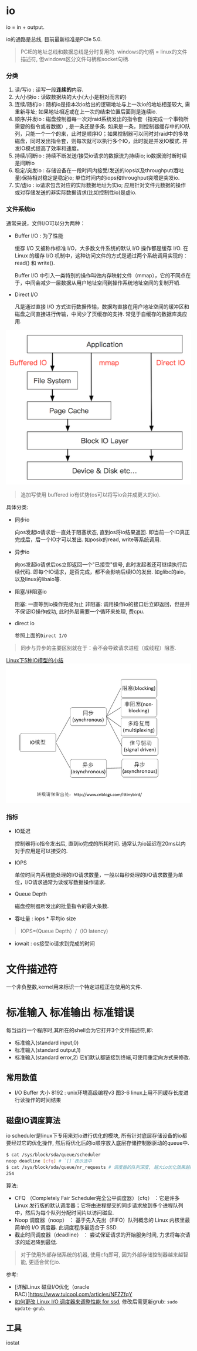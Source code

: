 # io
io = in + output.

io的通路是总线, 目前最新标准是PCIe 5.0.

> PCIE的地址总线和数据总线是分时复用的.
> windows的句柄 = linux的文件描述符, 但windows区分文件句柄和socket句柄.

### 分类
1. 读/写io : 读写一段**连续的**内容.
1. 大/小快io : 读取数据块的大小(大小是相对而言的)
1. 连续/随机io : 随机io是指本次io给出的逻辑地址与上一次io的地址相差较大, 需重新寻址; 如果地址相近或在上一次的结束位置后面则是连续io.
1. 顺序/并发io : 磁盘控制器每一次对raid系统发出的指令套（指完成一个事物所需要的指令或者数据）, 是一条还是多条. 如果是一条，则控制器缓存中的IO队列，只能一个一个的来，此时是顺序IO；如果控制器可以同时对raid中的多块磁盘，同时发出指令套，则每次就可以执行多个IO，此时就是并发IO模式. 并发IO模式提高了效率和速度。
1. 持续/间断io : 持续不断发送/接受io请求的数据流为持续io; io数据流时断时续是间断io
1. 稳定/突发io : 存储设备在一段时间内接受/发送的iops以及throughput(吞吐量)保持相对稳定是稳定io; 单位时间内的iops和throughput突增是突发io.
1. 实/虚io : io请求包含对应的实际数据地址为实io; 应用针对文件元数据的操作或对存储发送的非实际数据请求(比如控制性io)是虚io.

### 文件系统io
通常来说，文件I/O可以分为两种：
- Buffer I/O : 为了性能

  缓存 I/O 又被称作标准 I/O，大多数文件系统的默认 I/O 操作都是缓存 I/O.  在 Linux 的缓存 I/O 机制中，这种访问文件的方式是通过两个系统调用实现的：read() 和 write().

  Buffer I/O 中引入一类特别的操作叫做内存映射文件（mmap），它的不同点在于，中间会减少一层数据从用户地址空间到操作系统地址空间的复制开销.
- Direct I/O

  凡是通过直接 I/O 方式进行数据传输，数据均直接在用户地址空间的缓冲区和磁盘之间直接进行传输，中间少了页缓存的支持. 常见于自缓存的数据库类应用.

![](/misc/img/io/20190320001938378.png)

> 追加写使用 buffered io有优势(os可以将写io合并成更大的io).

具体分类:
- 同步io

  向os发起io请求后一直处于阻塞状态, 直到os将io结果返回. 即当前一个IO真正完成后，后一个IO才可以发出. 如posix的read, write等系统调用.
- 异步io

  向os发起io请求后os立即返回一个"已接受"信号, 此时发起者还可继续执行后续代码. 即每个IO请求，是否完成，都不会影响后续IO的发出. 如glibc的aio，以及linux的libaio等.
- 阻塞/非阻塞io

  阻塞: 一直等到io操作完成为止
  非阻塞: 调用操作io的接口后立即返回，但是并不保证IO操作成功, 此时外层需要一个循环来处理, 费cpu.
- direct io

  参照上面的`Direct I/O`

> 同步与异步的主要区别就在于：会不会导致请求进程（或线程）阻塞.

[Linux下5种IO模型的小结](https://www.cnblogs.com/ittinybird/p/4666044.html)
![linux io模型](/misc/img/io/212352514599938.png)


### 指标
- IO延迟

  控制器将io指令发出后, 直到io完成的所耗时间. 通常认为io延迟在20ms以内对于应用是可以接受的.
- IOPS

  单位时间内系统能处理的I/O请求数量，一般以每秒处理的I/O请求数量为单位，I/O请求通常为读或写数据操作请求.
- Queue Depth

  磁盘控制器所发出的批量指令的最大条数.
- 吞吐量 : iops * 平均io size

> IOPS=(Queue Depth）/（IO latency)

- iowait : os接受io请求到完成的时间

# 文件描述符
一个非负整数,kernel用来标识一个特定进程正在使用的文件.

# 标准输入 标准输出 标准错误
每当运行一个程序时,其所在的shell会为它打开3个文件描述符,即:
- 标准输入(standard input,0)
- 标准输入(standard output,1)
- 标准输入(standard error,2)
它们默认都链接到终端,可使用重定向方式来修改.

## 常用数值
- I/O Buffer 大小 8192 : unix环境高级编程v3 图3-6 linux上用不同缓存长度进行读操作的时间结果

## 磁盘IO调度算法
io scheduler是linux下专用来对io进行优化的模块, 所有针对底层存储设备的io都要经过它的优化操作, 然后将优化后的io顺序放入底层存储控制器驱动的queue中.

```bash
$ cat /sys/block/sda/queue/scheduler
noop deadline [cfq] # `[]`表示选中
$ cat /sys/block/sda/queue/nr_requests # 调度器的队列深度, 越大io优化效果越好, 但每个io延迟会随之升高
254
```

算法:
- CFQ （Completely Fair Scheduler完全公平调度器）（cfq） ：它是许多 Linux 发行版的默认调度器；它将由进程提交的同步请求放到多个进程队列中，然后为每个队列分配时间片以访问磁盘.
- Noop 调度器（noop） ： 基于先入先出（FIFO）队列概念的 Linux 内核里最简单的 I/O 调度器. 此调度程序最适合于 SSD.
- 截止时间调度器（deadline） ： 尝试保证请求的开始服务时间, 力求将每次请求的延迟降到最低.

> 对于使用外部存储系统的机器, 使用cfq即可, 因为外部存储控制器越来越智能, 更适合优化io.

参考:
- [详解Linux 磁盘I/O优化（oracle RAC）]https://www.tuicool.com/articles/NFZZfqY
- [如何更改 Linux I/O 调度器来调整性能 for ssd](https://linux.cn/article-8179-1.html), 修改后需更新grub: `sudo update-grub`.

## 工具
iostat